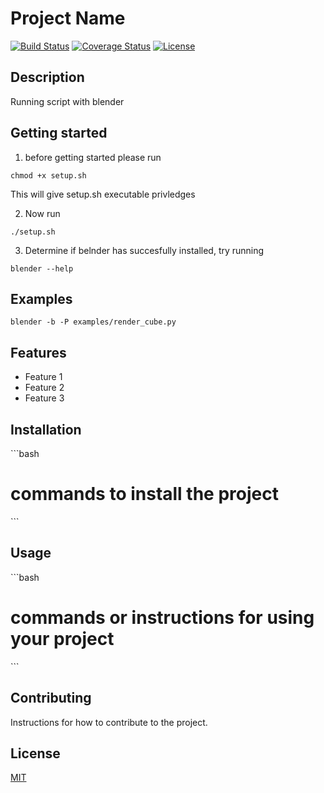 # Project Name

[![Build Status](https://img.shields.io/travis/username/reponame.svg?style=flat-square)](https://travis-ci.org/username/reponame)
[![Coverage Status](https://img.shields.io/coveralls/username/reponame.svg?style=flat-square)](https://coveralls.io/github/username/reponame)
[![License](https://img.shields.io/github/license/isayahc/python-sample-template.svg?style=flat-square)](LICENSE)

## Description

Running script with blender

## Getting started

1. before getting started please run 

```
chmod +x setup.sh
```

This will give setup.sh executable privledges

2. Now run

```
./setup.sh
```

3. Determine if belnder has succesfully installed, try running

```
blender --help
```

## Examples

```
blender -b -P examples/render_cube.py 
```

## Features

- Feature 1
- Feature 2
- Feature 3

## Installation

\```bash
# commands to install the project
\```

## Usage

\```bash
# commands or instructions for using your project
\```

## Contributing

Instructions for how to contribute to the project.

## License

[MIT](LICENSE)
